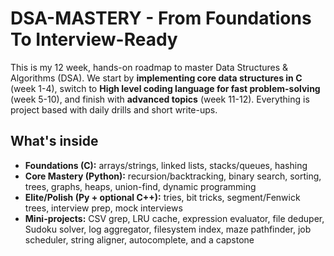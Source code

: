 # DSA-MASTERY - From Foundations To Interview-Ready

This is my 12 week, hands-on roadmap to master Data Structures & Algorithms (DSA).
We start by **implementing core data structures in C** (week 1-4), switch to **High level coding language for fast problem-solving** (week 5-10), and finish with **advanced topics** (week 11-12). Everything is project based with daily drills and short write-ups.

## What's inside

- **Foundations (C):** arrays/strings, linked lists, stacks/queues, hashing
- **Core Mastery (Python):** recursion/backtracking, binary search, sorting, trees, graphs, heaps, union-find, dynamic programming
- **Elite/Polish (Py + optional C++):** tries, bit tricks, segment/Fenwick trees, interview prep, mock interviews
- **Mini-projects:** CSV grep, LRU cache, expression evaluator, file deduper, Sudoku solver, log aggregator, filesystem index, maze pathfinder, job scheduler, string aligner, autocomplete, and a capstone
